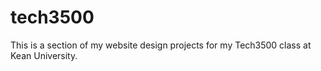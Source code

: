 # tech3500
This is a section of my website design projects for my Tech3500 class at Kean University.
